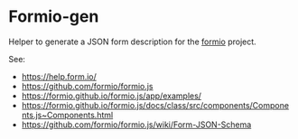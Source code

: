 # Formio-gen

Helper to generate a JSON form description for the [formio](https://github.com/formio/formio) project.

See:

 * https://help.form.io/
 * https://github.com/formio/formio.js
 * https://formio.github.io/formio.js/app/examples/
 * https://formio.github.io/formio.js/docs/class/src/components/Components.js~Components.html
 * https://github.com/formio/formio.js/wiki/Form-JSON-Schema